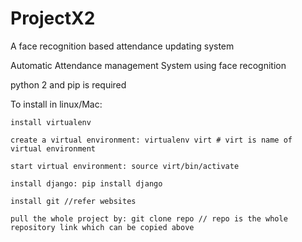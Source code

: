 # ProjectX2
A face recognition based attendance updating system


Automatic Attendance management System using face recognition

python 2 and pip is required

To install in linux/Mac:

    install virtualenv

    create a virtual environment: virtualenv virt # virt is name of virtual environment

    start virtual environment: source virt/bin/activate

    install django: pip install django

    install git //refer websites

    pull the whole project by: git clone repo // repo is the whole repository link which can be copied above
